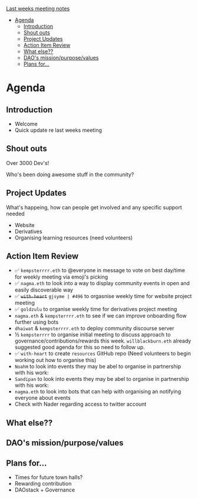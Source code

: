 [Last weeks meeting notes](./2021-09-18.md)

- [Agenda](#agenda)
  - [Introduction](#introduction)
  - [Shout outs](#shout-outs)
  - [Project Updates](#project-updates)
  - [Action Item Review](#action-item-review)
  - [What else??](#what-else)
  - [DAO's mission/purpose/values](#daos-missionpurposevalues)
  - [Plans for...](#plans-for)

# Agenda

## Introduction

- Welcome
- Quick update re last weeks meeting

## Shout outs

Over 3000 Dev's!

Who's been doing awesome stuff in the community?

## Project Updates

What's happeing, how can people get involved and any specific support needed

- Website
- Derivatives
- Organising learning resources (need volunteers)

## Action Item Review

- ✅ `kempsterrrr.eth` to @everyone in message to vote on best day/time for weekly
  meeting via emoji's picking
- ✅ `nagma.eth` to look into a way to display community events in open and easily
  discoverable way
- ✅ ~~`with-heart`~~ `gjsyme | #496` to orgasnise weekly time for website project meeting
- ✅ `goldzulu` to organise weekly time for derivatives project meeting
- `nagma.eth` & `kempsterrrr.eth` to see if we can improve onboarding flow further using bots
- `dhaiwat` & `kempsterrrr.eth` to deploy community discourse server
- ½ `kempsterrrr` to organise initial meeting to discuss approach to
  governance/contributions/rewards this week. `willblackburn.eth` already
  suggested good agenda for this so need to follow up.
- ✅ `with-heart` to create `resources` GitHub repo (Need volunteers to begin
  working out how to organise this)
- `NoahH` to look into events they may be abel to organise in partnership with
  his work:
- `Sandipan` to look into events they may be abel to organise in partnership
  with his work:
- `nagma.eth` to look into bots that can help with organising an notifying
  everyone about events
- Check with Nader regarding access to twitter account

## What else??

## DAO's mission/purpose/values

## Plans for...

- Times for future town halls?
- Rewarding contribution
- DAOstack + Governance
